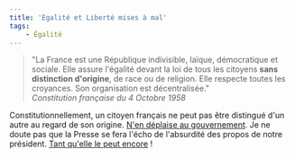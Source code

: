 ```yaml
---
title: 'Egalité et Liberté mises à mal'
tags:
    - Égalité
---
```


> "La France est une République indivisible, laïque, démocratique et sociale. Elle assure l'égalité devant la loi de tous les citoyens **sans distinction d'origine**, de race ou de religion. Elle respecte toutes les croyances. Son organisation est décentralisée."  
> <cite>Constitution française du 4 Octobre 1958</cite>

Constitutionnellement, un citoyen français ne peut pas être distingué d'un autre au regard de son origine. [N'en déplaise au gouvernement](http://www.lemonde.fr/politique/article/2010/07/30/nicolas-sarkozy-met-la-decheance-de-nationalite-au-cœur-de-sa-politique-securitaire_1393949_823448.html '" Sarkozy met la déchéance de nationalité au cœur de sa politique sécuritaire " - Le Monde'). Je ne doute pas que la Presse se fera l'écho de l'absurdité des propos de notre président. [Tant qu'elle le peut encore](http://www.numerama.com/magazine/16209_2-la-deputee-ump-marland-militello-veut-reguler-la-liberte-de-la-presse.html '" La députée UMP Marland-Militello veut réguler la liberté de la presse " - Numerama') !
